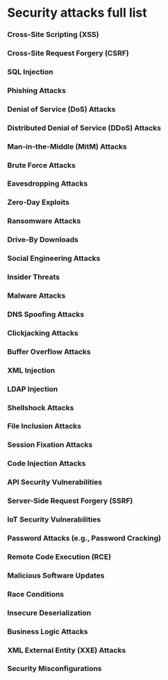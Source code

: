 














# Security attacks full list


###  Cross-Site Scripting (XSS)

###  Cross-Site Request Forgery (CSRF)

###  SQL Injection

###  Phishing Attacks

###  Denial of Service (DoS) Attacks

###  Distributed Denial of Service (DDoS) Attacks

###  Man-in-the-Middle (MitM) Attacks

###  Brute Force Attacks

###  Eavesdropping Attacks

###  Zero-Day Exploits

###  Ransomware Attacks

###  Drive-By Downloads

###  Social Engineering Attacks

###  Insider Threats

###  Malware Attacks

###  DNS Spoofing Attacks

###  Clickjacking Attacks

###  Buffer Overflow Attacks

###  XML Injection

###  LDAP Injection

###  Shellshock Attacks

###  File Inclusion Attacks

###  Session Fixation Attacks

###  Code Injection Attacks

###  API Security Vulnerabilities

###  Server-Side Request Forgery (SSRF)

###  IoT Security Vulnerabilities

###  Password Attacks (e.g., Password Cracking)

###  Remote Code Execution (RCE)

###  Malicious Software Updates

###  Race Conditions

###  Insecure Deserialization

###  Business Logic Attacks

###  XML External Entity (XXE) Attacks

###  Security Misconfigurations
